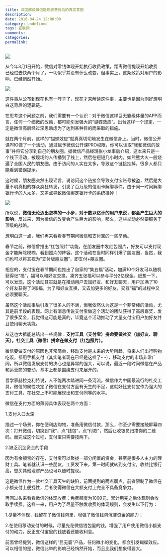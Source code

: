 ```yaml
---
title: 深度解读微信提现收费背后的真实意图
description:
date: 2016-04-24 12:00:00
category: undefined
tags: 互联网
comments:
categories:
permalink:
---
```



![](http://upload-images.jianshu.io/upload_images/120563-806a2080ecb10156.jpg?imageMogr2/auto-orient/strip%7CimageView2/2/w/1240)

从今年3月1日开始，微信对零钱体现开始执行收费政策，距离微信提现开始收费已经过去快两个月了，一切似乎并没有什么改变，但事实上，这条政策对用户的影响，已经悄然开始。

![](http://upload-images.jianshu.io/upload_images/120563-052c8f145418f8af.png?imageMogr2/auto-orient/strip%7CimageView2/2/w/1240)

这件事从公布到现在也有一阵子了，现在才来解读这件事，主要也是因为刚好想明白这背后的逻辑链。

在思考这个问题之前，我们需要有一个认识：对于微信这样巨无霸级体量的APP而言，任何一个细微的改动，都可能引发强大的“蝴蝶效应”。出台这样一个规定，一定是微信高层经过深思熟虑为了达到某种目的而采取的措施。

<!--more-->

就在两个月前，这样的“蝴蝶效应”就真真切切地发生在微信身上。当时，微信公开课PRO做了一个活动，通过赋予微信公开课PRO权限，你可以读取“我和微信的故事”并将它分享到自己的朋友圈。据微信产品经理张小龙事后介绍，这本来只是一个线下活动，被现场的人传播到了线上，然后在短短几小时内，如熊熊大火一般烧遍了全国人民的朋友圈。由于访问的人实在太多，导致这个链接挂掉，很多人都只能看到错误提示。

这时候，朋友圈突然出现谣言，说访问这个链接会导致支付宝账号被盗，然后是大量不明真相的群众疯狂转发，引发了百万级的信用卡解绑事件，由于同一时间解绑银行卡的人太多，又差点导致微信绑定银行卡的系统挂掉！

![](http://upload-images.jianshu.io/upload_images/120563-af296b14b9cea68d.jpg?imageMogr2/auto-orient/strip%7CimageView2/2/w/1240)

所以说，**微信无论迈出怎样的一小步，对于数以亿计的用户来说，都会产生巨大的影响**。反过来，因为微信的改变会产生巨大的影响，那么，这些举动必然要服务于顶级的战略。

想明白这一点，我们再来看看春节期间微信和支付宝的一些举动。

春节之前，微信曾推出“红包照片”功能，在朋友圈中发红包照片，好友可以支付现金才能解除模糊，看到照片的阵容。这个活动在当时同样引爆了朋友圈，当然，我们也可以将其视为“支付版朋友圈”，即支付+朋友圈。

相应的，支付宝在春节期间也推出了自家的“集五福”活动，加满10个好友可以随机获得张“福”，福可以和好友交换，凑齐五张福可以参与平分2亿现金。细想一下，可以发现，这个活动其实就是在推动用户去加好友、和好友聊天，用户加满了10个好友获得了3张福，为了和好友互换，又去加更多的好友，交互“福”的过程中又必须要聊天。

虽然这个活动事后引发了很多人的不满，但我依然认为这是一个非常棒的活动，尤其是前半段的表现。网上有消息传说支付宝做这个活动的团队获得了高层嘉奖，发了很多奖金，我觉得这可能是真的，毕竟这个活动推动了大量支付宝用户加好友并且使用聊天功能。

从这也大抵能总结出一些规律：**支付工具（支付宝）拼命要做社交（加好友、聊天），社交工具（微信）拼命在做支付（红包照片）。**

微信要做支付的原因也非常简单，移动支付是未来的大势所趋，将来人们出行购物吃饭，都用手机支付（其实笔者现在已经是这样了- -），移动支付的市场非常广阔，所以微信发展支付的决心也是异常的强大，可以说，最近一段时间微信在产品和运营商的变动，基本上都是围绕支付来展开的。

哲学家赫拉克利特说，人不能两次踏进同一条河流。微信作为中国最流行的社交工具，微信的属性决定了微信在支付方面有天生的不足，这就好比支付宝作为强大的支付工具，在社交上不可能展现出和支付同等的水平。

微信在支付方面的薄弱具体表现在两个方面：

1.支付入口太深

描述一个场景，你在便利店购物，准备用微信付款，那么，你至少需要接触屏幕四次：打开微信，切换到“我”，点“钱包”，点“付款”，然后让收银员扫描你的二维码。而完成这个过程，支付宝只需要按两下。

2.缺乏沉淀资金的手段

因为有余额宝的存在，支付宝可以聚拢一部分闲置的资金，甚至是很多人主力的理财工具。笔者就认识一些朋友，工资发下来，第一时间就转到支付宝，收益比银行高，想买其他理财产品也可以随时提现。

这是微信作为一款社交工具天生的缺陷，前面提到的两点弱点，前者限制了微信在小额支付上便捷性，后者使得微信在大额支付上完全不具备竞争力。

再回过头来看看微信的体现收费：免费额度为1000元，累计用完之后体现则会收取手续费。这样一来，用户为了尽量不触发收费的体现规则，会发生以下行为：

1.尽量不体现，钱留在了微信钱包里，增强了微信钱包沉淀资金的能力；

2.在使用移动支付的时候，尽量先花微信钱包里的钱。增强了用户使用微信小额支付的动力，反正支付宝里的钱放着还能收利息。

前面曾经提到，微信这样的“巨无霸”产品，任何微小的变化，都会引发蝴蝶效应。可以相信的是，微信此举的影响已经悄然开始，而且比我们想象得要大。
